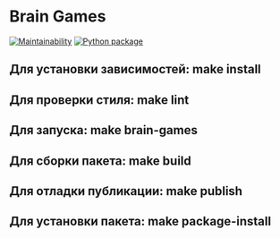 # Brain Games

[![Maintainability](https://api.codeclimate.com/v1/badges/a99a88d28ad37a79dbf6/maintainability)](https://codeclimate.com/github/codeclimate/codeclimate/maintainability)
[![Python package](https://github.com/evgeniitsvetkov/python-project-lvl1/actions/workflows/python-package.yml/badge.svg)](https://github.com/evgeniitsvetkov/python-project-lvl1/actions/workflows/python-package.yml)

## Для установки зависимостей: make install
## Для проверки стиля: make lint
## Для запуска: make brain-games
## Для сборки пакета: make build
## Для отладки публикации: make publish
## Для установки пакета: make package-install
